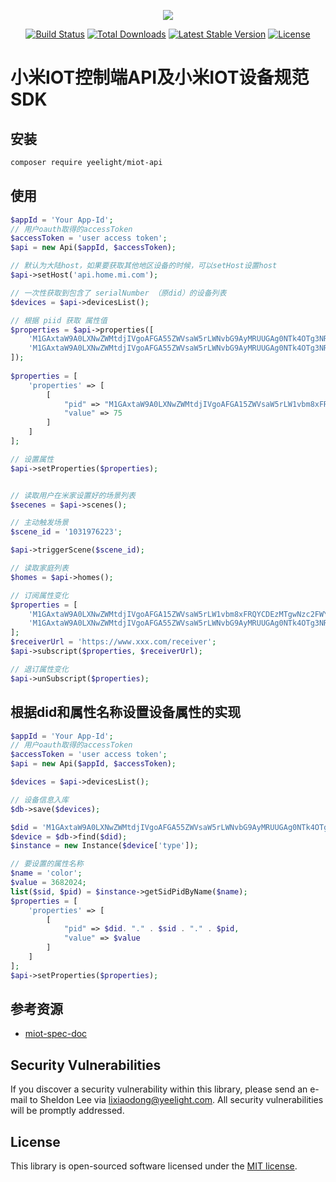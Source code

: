 <p align="center"><img src="https://www.yeelight.com/yeelight201703/i/image/newindex/logo.png"></p>

<p align="center">
<a href="https://travis-ci.org/yeelight/miot-api"><img src="https://travis-ci.org/yeelight/miot-api.svg" alt="Build Status"></a>
<a href="https://packagist.org/packages/yeelight/miot-api"><img src="https://poser.pugx.org/yeelight/miot-api/d/total.svg" alt="Total Downloads"></a>
<a href="https://packagist.org/packages/yeelight/miot-api"><img src="https://poser.pugx.org/yeelight/miot-api/v/stable.svg" alt="Latest Stable Version"></a>
<a href="https://packagist.org/packages/yeelight/miot-api"><img src="https://poser.pugx.org/yeelight/miot-api/license.svg" alt="License"></a>
</p>

# 小米IOT控制端API及小米IOT设备规范 SDK

## 安装

``` sh
composer require yeelight/miot-api
```

## 使用

``` php
$appId = 'Your App-Id';
// 用户oauth取得的accessToken
$accessToken = 'user access token';
$api = new Api($appId, $accessToken);

// 默认为大陆host，如果要获取其他地区设备的时候，可以setHost设置host
$api->setHost('api.home.mi.com');

// 一次性获取到包含了 serialNumber （原did）的设备列表
$devices = $api->devicesList();

// 根据 piid 获取 属性值 
$properties = $api->properties([
    'M1GAxtaW9A0LXNwZWMtdjIVgoAFGA55ZWVsaW5rLWNvbG9AyMRUUGAg0NTk4OTg3NRVoAA.2.1',
    'M1GAxtaW9A0LXNwZWMtdjIVgoAFGA55ZWVsaW5rLWNvbG9AyMRUUGAg0NTk4OTg3NRVoAA.2.2',
]);
        
$properties = [
    'properties' => [
        [
            "pid" => "M1GAxtaW9A0LXNwZWMtdjIVgoAFGA15ZWVsaW5rLW1vbm8xFRQYCDEzMTgwNzc2FWYA.2.2",
            "value" => 75
        ]
    ]
];

// 设置属性
$api->setProperties($properties);


// 读取用户在米家设置好的场景列表
$secenes = $api->scenes();

// 主动触发场景
$scene_id = '1031976223';

$api->triggerScene($scene_id);

// 读取家庭列表
$homes = $api->homes();

// 订阅属性变化
$properties = [
    'M1GAxtaW9A0LXNwZWMtdjIVgoAFGA15ZWVsaW5rLW1vbm8xFRQYCDEzMTgwNzc2FWYA.2.2',
    'M1GAxtaW9A0LXNwZWMtdjIVgoAFGA55ZWVsaW5rLWNvbG9AyMRUUGAg0NTk4OTg3NRVoAA.2.1',
];
$receiverUrl = 'https://www.xxx.com/receiver';
$api->subscript($properties, $receiverUrl);

// 退订属性变化
$api->unSubscript($properties);

```
## 根据did和属性名称设置设备属性的实现
``` php
$appId = 'Your App-Id';
// 用户oauth取得的accessToken
$accessToken = 'user access token';
$api = new Api($appId, $accessToken);

$devices = $api->devicesList();

// 设备信息入库
$db->save($devices);

$did = 'M1GAxtaW9A0LXNwZWMtdjIVgoAFGA55ZWVsaW5rLWNvbG9AyMRUUGAg0NTk4OTg3NRVoAA';
$device = $db->find($did);
$instance = new Instance($device['type']);

// 要设置的属性名称
$name = 'color';
$value = 3682024;
list($sid, $pid) = $instance->getSidPidByName($name);
$properties = [
    'properties' => [
        [
            "pid" => $did. "." . $sid . "." . $pid,
            "value" => $value
        ]
    ]
];
$api->setProperties($properties);
```

## 参考资源

+ [miot-spec-doc](https://github.com/MiEcosystem/miot-spec-doc)

## Security Vulnerabilities

If you discover a security vulnerability within this library, please send an e-mail to Sheldon Lee via [lixiaodong@yeelight.com](mailto:lixiaodong@yeelight.com). All security vulnerabilities will be promptly addressed.


## License

This library is open-sourced software licensed under the [MIT license](https://opensource.org/licenses/MIT).